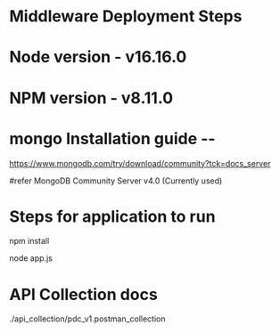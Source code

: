 # Middleware Deployment Steps


# Node version - v16.16.0
# NPM version - v8.11.0

# mongo Installation guide -- 
https://www.mongodb.com/try/download/community?tck=docs_server

#refer MongoDB Community Server  v4.0 (Currently used)

# Steps for application to run 

npm install 

node app.js

# API Collection docs 
./api_collection/pdc_v1.postman_collection